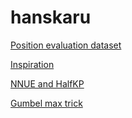 # hanskaru

[Position evaluation dataset](https://huggingface.co/datasets/Lichess/chess-position-evaluations)

[Inspiration](https://www.kaggle.com/competitions/fide-google-efficiency-chess-ai-challenge/discussion/551257)

[NNUE and HalfKP](https://github.com/official-stockfish/nnue-pytorch/blob/master/docs/nnue.md#halfkp)

[Gumbel max trick](https://timvieira.github.io/blog/post/2014/07/31/gumbel-max-trick/)
